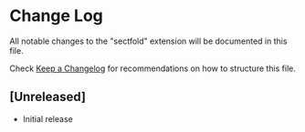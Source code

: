 # Change Log

All notable changes to the "sectfold" extension will be documented in this file.

Check [Keep a Changelog](http://keepachangelog.com/) for recommendations on how to structure this file.

## [Unreleased]

- Initial release
